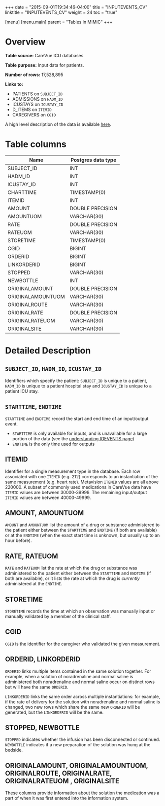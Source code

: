+++
date = "2015-09-01T19:34:46-04:00"
title = "INPUTEVENTS_CV"
linktitle = "INPUTEVENTS_CV"
weight = 24
toc = "true"

[menu]
  [menu.main]
    parent = "Tables in MIMIC"
+++

# Overview

**Table source:** CareVue ICU databases.

**Table purpose:** Input data for patients.

**Number of rows:** 17,528,895

**Links to:**

* PATIENTS on `SUBJECT_ID`
* ADMISSIONS on `HADM_ID`
* ICUSTAYS on `ICUSTAY_ID`
* D_ITEMS on `ITEMID`
* CAREGIVERS on `CGID`

A high level description of the data is available [here](/mimicdata/io).

# Table columns

Name | Postgres data type
---- | ----
SUBJECT\_ID | INT
HADM\_ID | INT
ICUSTAY\_ID | INT
CHARTTIME | TIMESTAMP(0)
ITEMID | INT
AMOUNT | DOUBLE PRECISION
AMOUNTUOM | VARCHAR(30)
RATE | DOUBLE PRECISION
RATEUOM | VARCHAR(30)
STORETIME | TIMESTAMP(0)
CGID | BIGINT
ORDERID | BIGINT
LINKORDERID | BIGINT
STOPPED | VARCHAR(30)
NEWBOTTLE | INT
ORIGINALAMOUNT | DOUBLE PRECISION
ORIGINALAMOUNTUOM | VARCHAR(30)
ORIGINALROUTE | VARCHAR(30)
ORIGINALRATE | DOUBLE PRECISION
ORIGINALRATEUOM | VARCHAR(30)
ORIGINALSITE | VARCHAR(30)

# Detailed Description

## `SUBJECT_ID`, `HADM_ID`, `ICUSTAY_ID`

Identifiers which specify the patient: `SUBJECT_ID` is unique to a patient, `HADM_ID` is unique to a patient hospital stay and `ICUSTAY_ID` is unique to a patient ICU stay.

## `STARTTIME`, `ENDTIME`

`STARTTIME` and `ENDTIME` record the start and end time of an input/output event.

* `STARTTIME` is only available for inputs, and is unavailable for a large portion of the data (see the [understanding IOEVENTS page](/mimicdata/ioevents))
* `ENDTIME` is the only time used for outputs

## ITEMID

Identifier for a single measurement type in the database. Each row associated with one `ITEMID` (e.g. 212) corresponds to an instantiation of the same measurement (e.g. heart rate).
Metavision `ITEMID` values are all above 220000. A subset of commonly used medications in CareVue data have `ITEMID` values are between 30000-39999. The remaining input/output `ITEMID` values are between 40000-49999.

## AMOUNT, AMOUNTUOM

`AMOUNT` and `AMOUNTUOM` list the amount of a drug or substance administered to the patient either between the `STARTTIME` and `ENDTIME` (if both are available) or at the `ENDTIME` (when the exact start time is unknown, but usually up to an hour before).

## RATE, RATEUOM

`RATE` and `RATEUOM` list the rate at which the drug or substance was administered to the patient either between the `STARTTIME` and `ENDTIME` (if both are available), or it lists the rate at which the drug is *currently* administered at the `ENDTIME`.

## STORETIME

`STORETIME` records the time at which an observation was manually input or manually validated by a member of the clinical staff.

## CGID

`CGID` is the identifier for the caregiver who validated the given measurement.

## ORDERID, LINKORDERID

`ORDERID` links multiple items contained in the same solution together. For example, when a solution of noradrenaline and normal saline is administered both noradrenaline and normal saline occur on distinct rows but will have the same `ORDERID`.

`LINKORDERID` links the same order across multiple instantiations: for example, if the rate of delivery for the solution with noradrenaline and normal saline is changed, two new rows which share the same new `ORDERID` will be generated, but the `LINKORDERID` will be the same.

## STOPPED, NEWBOTTLE

`STOPPED` indicates whether the infusion has been disconnected or continued. `NEWBOTTLE` indicates if a new preparation of the solution was hung at the bedside.

## ORIGINALAMOUNT, ORIGINALAMOUNTUOM, ORIGINALROUTE, ORIGINALRATE, ORIGINALRATEUOM , ORIGINALSITE

These columns provide information about the solution the medication was a part of when it was first entered into the information system.

<!-- # Important considerations -->
